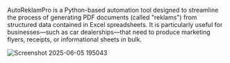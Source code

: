 
AutoReklamPro is a Python-based automation tool designed to streamline the process of generating PDF documents (called "reklams") from structured data contained in Excel spreadsheets. It is particularly useful for businesses—such as car dealerships—that need to produce marketing flyers, receipts, or informational sheets in bulk.


![Screenshot 2025-06-05 195043](https://github.com/user-attachments/assets/c89234eb-a3e6-408b-816a-6cef56b4e884)
